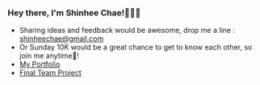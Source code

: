### Hey there, I'm Shinhee Chae!🙋🏻‍♀️

- Sharing ideas and feedback would be awesome, drop me a line : shinheechae@gmail.com
- Or Sunday 10K would be a great chance to get to know each other, so join me anytime🏃‍!  
- [My Portfolio](https://shinheechae-portfolio-shinheechae.vercel.app/)
- [Final Team Project](https://staging-berlin.vercel.app/)

